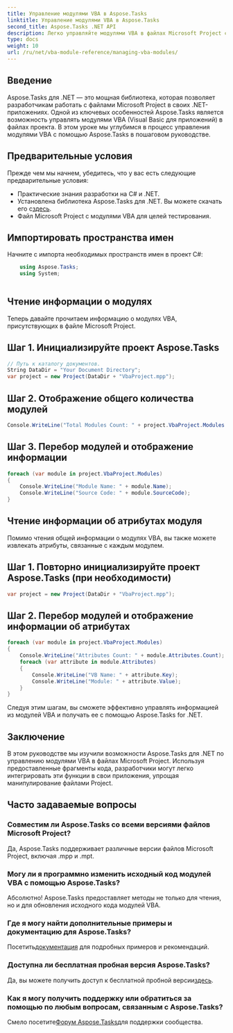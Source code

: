 ```yaml
---
title: Управление модулями VBA в Aspose.Tasks
linktitle: Управление модулями VBA в Aspose.Tasks
second_title: Aspose.Tasks .NET API
description: Легко управляйте модулями VBA в файлах Microsoft Project с помощью Aspose.Tasks для .NET. Изучите пошаговые инструкции и улучшите рабочий процесс разработки.
type: docs
weight: 10
url: /ru/net/vba-module-reference/managing-vba-modules/
---
```

## Введение
Aspose.Tasks для .NET — это мощная библиотека, которая позволяет разработчикам работать с файлами Microsoft Project в своих .NET-приложениях. Одной из ключевых особенностей Aspose.Tasks является возможность управлять модулями VBA (Visual Basic для приложений) в файлах проекта. В этом уроке мы углубимся в процесс управления модулями VBA с помощью Aspose.Tasks в пошаговом руководстве.
## Предварительные условия
Прежде чем мы начнем, убедитесь, что у вас есть следующие предварительные условия:
- Практические знания разработки на C# и .NET.
-  Установлена библиотека Aspose.Tasks для .NET. Вы можете скачать его с[здесь](https://releases.aspose.com/tasks/net/).
- Файл Microsoft Project с модулями VBA для целей тестирования.
## Импортировать пространства имен
Начните с импорта необходимых пространств имен в проект C#:
```csharp
    using Aspose.Tasks;
    using System;
    
```
## Чтение информации о модулях
Теперь давайте прочитаем информацию о модулях VBA, присутствующих в файле Microsoft Project.
## Шаг 1. Инициализируйте проект Aspose.Tasks
```csharp
// Путь к каталогу документов.
String DataDir = "Your Document Directory";
var project = new Project(DataDir + "VbaProject.mpp");
```
## Шаг 2. Отображение общего количества модулей
```csharp
Console.WriteLine("Total Modules Count: " + project.VbaProject.Modules.Count);
```
## Шаг 3. Перебор модулей и отображение информации
```csharp
foreach (var module in project.VbaProject.Modules)
{
    Console.WriteLine("Module Name: " + module.Name);
    Console.WriteLine("Source Code: " + module.SourceCode);
}
```
## Чтение информации об атрибутах модуля
Помимо чтения общей информации о модулях VBA, вы также можете извлекать атрибуты, связанные с каждым модулем.
## Шаг 1. Повторно инициализируйте проект Aspose.Tasks (при необходимости)
```csharp
var project = new Project(DataDir + "VbaProject.mpp");
```
## Шаг 2. Перебор модулей и отображение информации об атрибутах
```csharp
foreach (var module in project.VbaProject.Modules)
{
    Console.WriteLine("Attributes Count: " + module.Attributes.Count);
    foreach (var attribute in module.Attributes)
    {
        Console.WriteLine("VB Name: " + attribute.Key);
        Console.WriteLine("Module: " + attribute.Value);
    }
}
```
Следуя этим шагам, вы сможете эффективно управлять информацией из модулей VBA и получать ее с помощью Aspose.Tasks for .NET.
## Заключение
В этом руководстве мы изучили возможности Aspose.Tasks для .NET по управлению модулями VBA в файлах Microsoft Project. Используя предоставленные фрагменты кода, разработчики могут легко интегрировать эти функции в свои приложения, упрощая манипулирование файлами Project.

## Часто задаваемые вопросы
### Совместим ли Aspose.Tasks со всеми версиями файлов Microsoft Project?
Да, Aspose.Tasks поддерживает различные версии файлов Microsoft Project, включая .mpp и .mpt.
### Могу ли я программно изменить исходный код модулей VBA с помощью Aspose.Tasks?
Абсолютно! Aspose.Tasks предоставляет методы не только для чтения, но и для обновления исходного кода модулей VBA.
### Где я могу найти дополнительные примеры и документацию для Aspose.Tasks?
 Посетить[документация](https://reference.aspose.com/tasks/net/) для подробных примеров и рекомендаций.
### Доступна ли бесплатная пробная версия Aspose.Tasks?
 Да, вы можете получить доступ к бесплатной пробной версии[здесь](https://releases.aspose.com/).
### Как я могу получить поддержку или обратиться за помощью по любым вопросам, связанным с Aspose.Tasks?
 Смело посетите[Форум Aspose.Tasks](https://forum.aspose.com/c/tasks/15)для поддержки сообщества.